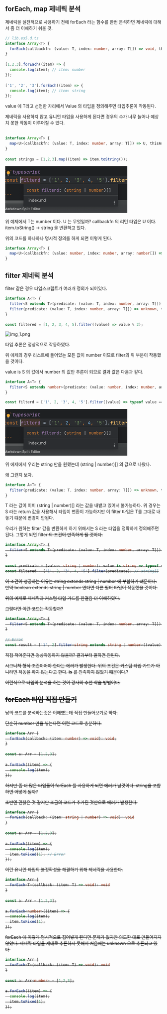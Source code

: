 ## forEach, map 제네릭 분석

제네릭을 실전적으로 사용하기 전에 forEach 라는 함수를 한번 분석하면 제네릭에 대해서 좀 더 이해하기 쉬울 것.

```typescript
// lib.es5.d.ts
interface Array<T> {
  forEach(callbackfn: (value: T, index: number, array: T[]) => void, thisArg?: any): void;
}

[1,2,3].forEach((item) => {
  console.log(item); // item: number
});

['1', '2', '3'].forEach((item) => {
  console.log(item); // item: string
});
```

value 에 T라고 선언한 자리에서 Value 의 타입을 정의해주면 타입추론이 작동된다.

제네릭을 사용하지 않고 유니언 타입을 사용하게 된다면 경우의 수가 너무 늘어나 예상치 못한 작동이 이루어질 수 있다.

```typescript

interface Array<T> {
  map<U>(callbackfn: (value: T, index: number, array: T[]) => U, thisArg?: any): U[];
}

const strings = [1,2,3].map((item) => item.toString());
```
![img.png](img.png)

위 예제에서 T는 number 이다.
U 는 무엇일까? callbackfn 의 리턴 타입은 U 이다.
item.toString() -> string 을 반환하고 있다.

위의 코드를 하나하나 명시적 정의를 하게 되면 이렇게 된다.

```typescript
interface Array<T> {
  map<U>(callbackfn: (value: number, index: number, array: number[]) => string, thisArg?: any): string[];
}
```

## filter 제네릭 분석

filter 같은 경우 타입스크립트가 여러개 정의가 되어있다.


```typescript
interface A<T> {
  filter<S extends T>(predicate: (value: T, index: number, array: T[]) => value is S, thisArg?: any): S[];
  filter(predicate: (value: T, index: number, array: T[]) => unknown, thisArg?: any): T[];
}

const filtered = [1, 2, 3, 4, 5].filter((value) => value % 2);
```
![img_1.png](img_1.png)

타입 추론은 정상적으로 작동하였다.

위 에제의 경우 리스트에 들어있는 모든 값이 number 이므로 filter의 위 부분이 작동했을 것이다.

value is S 의 값에서 number 의 값만 추론이 되므로 결과 값은 다음과 같다.

```typescript
interface A<T> {
  filter<S extends number>(predicate: (value: number, index: number, array: number[]) => value is number, thisArg?: any): number[];
}
```

```typescript
const filterd = ['1', 2, '3', 4, '5'].filter((value) => typeof value === 'string');
```
![img.png](img.png)

위 에제에서 우리는 string 만을 원했는데 (string | number)[] 의 값으로 나왔다.

왜 그런지 보자.

```typescript
interface A<T> {
  filter(predicate: (value: T, index: number, array: T[]) => unknown, thisArg?: any): T[];
}
```

T 라는 값이 이미 (string | number)[] 라는 값을 내뱉고 있어서 불가능하다.
위 경우는 S 라는 return 값을 사용해서 타입이 변환이 가능하지만 이 filter 타입은 T를 그대로 내놓기 떄문에 변경이 안된다.

우리가 원하는 filter 값을 반환하게 하기 위해서는 S 라는 타입을 정확하게 정의해주면 된다.
그렇게 되면 filter<S extends T> 의 조건이 만족하게 될 것이다.

```typescript
interface Array<T> {
  filter<S extends T>(predicate: (value: T, index: number, array: T[]) => value is S, thisArg?: any): S[];
}

const predicate = (value: string | number): value is string => typeof value === 'string';
const filtered = ['1', 2, '3', 4, '5'].filter(predicate); // string[]
```

이 조건이 성공하는 이유는 string extends string | number 에 부합하기 떄문이다.
만약 boolean extends string | number 였다면 다른 필터 타입이 작동했을 것이다.

위의 예제로 제네릭과 커스텀 타입 가드를 한걸음 더 이해하였다.

그렇다면 이런 코드는 작동할까?

```typescript
interface Array<T> {
  filter<S extends T>(predicate: (value: T, index: number, array: T[]) => value is S, thisArg?: any): S[];
}

// Error
const result = ['1', 2].filter<string extends string | number>((value) => typeof value === 'string');
```

직접 적어준다면 정상작동하지 않을까?
결과부터 말하면 안된다.

시그니처 형식 조건이어야 한다는 에러가 발생한다.
위의 조건은 커스텀 타입 가드가 아니라면 작동을 하지 않는다고 한다. **is** 를 만족하지 않았기 떄문이다.?


이런식으로 타입의 분석을 하는 것이 강사의 추천 학습 방법이다.

## forEach 타입 직접 만들기

남의 코드를 분석하는것은 이해헀는데 직접 만들어보기로 하자.

단순히 number 만을 넣는다면 이런 코드로 충분하다.

```typescript
interface Arr {
  forEach(callback: (item: number) => void): void;
}

const a: Arr = [1,2,3];

a.forEach((item) => {
  console.log(item);
});
```

하지만 좀 더 많은 타입들이 forEach 를 사용하게 되면 에러가 날것이다.
string을 포함하면 어떻게 될까?

초반엔 괜찮은 것 같지만 조금의 코드가 추가된 것만으로 에러가 발생한다.

```typescript
interface Arr {
  forEach(callback: (item: string | number) => void): void
}

const a: Arr = [1,2,3];

a.forEach((item) => {
  console.log(item);
  item.toFixed(1); // Error
});
```

이런 유니언 타입의 불정확성을 해결하기 위해 제네릭을 사용한다.

```typescript
interface Arr {
  forEach<T>(callback: (item: T) => void): void
}

const a: Arr = [1,2,3];

a.forEach<number>((item) => {
  console.log(item);
  item.toFixed(1);
});
```

forEach 에 이렇게 명시적으로 집어넣게 된다면 문제가 없지만 의도한 대로 만들어지지 않았다.
제네릭 타입을 제대로 추론하지 못해서 처음에는 unknown 으로 추론되고 있다.

```typescript
interface Arr {
  forEach<T>(callback: (item: T) => void): void
}

const a: Arr<number> = [1,2,3];

a.forEach((item) => {
  console.log(item);
  item.toFixed(1);
});
```